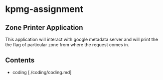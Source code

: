 # kpmg-assignment
## Zone Printer Application
   This application will interact with google metadata server and will print the the flag of particular zone from where the request comes in.

## Contents
 - coding [./coding/coding.md]
   
